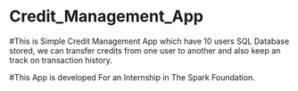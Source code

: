 # Credit_Management_App

#This is Simple Credit Management App which have 10 users SQL Database stored, we can transfer credits from one user to another and also keep an track on transaction history.

#This App is developed For an Internship in The Spark Foundation.
